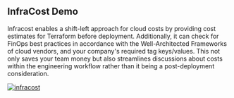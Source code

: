 ## InfraCost Demo

Infracost enables a shift-left approach for cloud costs by providing cost estimates for Terraform before deployment. Additionally, it can check for FinOps best practices in accordance with the Well-Architected Frameworks of cloud vendors, and your company's required tag keys/values. This not only saves your team money but also streamlines discussions about costs within the engineering workflow rather than it being a post-deployment consideration.

[![infracost](https://img.shields.io/endpoint?url=https://dashboard.api.infracost.io/shields/json/2d6e5cc4-4a51-44eb-ba7f-911d1bb3d776/repos/f5b65317-c9cd-471e-aed7-971a0cf76c5c/branch/b034558f-ba0c-4253-b66c-ac23dc651630)](https://dashboard.infracost.io/org/adianny/repos/f5b65317-c9cd-471e-aed7-971a0cf76c5c?tab=settings)
